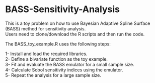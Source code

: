 # BASS-Sensitivity-Analysis
This is a toy problem on how to use Bayesian Adaptive Spline Surface (BASS) method for sensitivity analysis.  
Users need to clone/download the R scripts and then run the code.  

The BASS_toy_example.R uses the following steps:
  
1- Install and load the required libraries.  
2- Define a bivariate function as the toy example.  
3- Fit and evaluate the BASS emulator for a small sample size.  
4- Calculate Sobol sensitivity indices using the emulator.  
5- Repeat the analysis for a large sample size.
